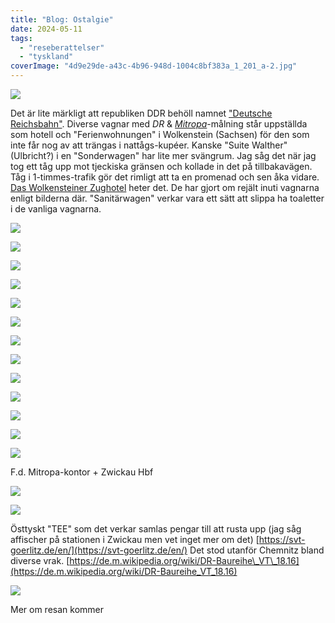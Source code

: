 ```yaml
---
title: "Blog: Ostalgie"
date: 2024-05-11
tags: 
  - "reseberattelser"
  - "tyskland"
coverImage: "4d9e29de-a43c-4b96-948d-1004c8bf383a_1_201_a-2.jpg"
---
```


![](images/ostalgie_6.jpg?w=620)

Det är lite märkligt att republiken DDR behöll namnet ["Deutsche Reichsbahn"](https://en.wikipedia.org/wiki/Deutsche_Reichsbahn). Diverse vagnar med _DR_ & _[Mitropa](https://en.wikipedia.org/wiki/Mitropa)_\-målning står uppställda som hotell och "Ferienwohnungen" i Wolkenstein (Sachsen) för den som inte får nog av att trängas i nattågs-kupéer. Kanske "Suite Walther" (Ulbricht?) i en "Sonderwagen" har lite mer svängrum. Jag såg det när jag tog ett tåg upp mot tjeckiska gränsen och kollade in det på tillbakavägen. Tåg i 1-timmes-trafik gör det rimligt att ta en promenad och sen åka vidare. [Das Wolkensteiner Zughotel](https://wolkensteiner-zughotel.de) heter det. De har gjort om rejält inuti vagnarna enligt bilderna där. "Sanitärwagen" verkar vara ett sätt att slippa ha toaletter i de vanliga vagnarna.

![](images/ostalgie_12.jpeg?w=1024)

![](images/ostalgie_4.jpeg?w=768)

![](images/1c13a026-84d8-40b1-93bb-dd363173eee8_1_201_a.jpg?w=1024)

![](images/ostalgie_8.jpeg?w=1024)

![](images/445dd308-f2de-44e2-9b2d-6b6699de57a4_1_201_a.jpg?w=768)

![](images/b26c4029-4e67-45f7-857c-661cce794a91_1_201_a.jpg?w=1024)

![](images/731a84c0-448a-4786-be98-8b6e04ded7bb_1_201_a.jpg?w=768)

![](images/ostalgie_3.jpg?w=1024)

![](images/ostalgie_13.jpg?w=768)

![](images/ostalgie_10.jpg?w=1024)

![](images/ostalgie_1.jpg?w=768)

![](images/ostalgie_5.jpg?w=1024)

![](images/ostalgie_15.jpg?w=1024)

F.d. Mitropa-kontor + Zwickau Hbf

![](images/ostalgie_2.jpeg?w=768)

![](images/ostalgie_9.jpeg?w=1024)

Östtyskt "TEE" som det verkar samlas pengar till att rusta upp (jag såg affischer på stationen i Zwickau men vet inget mer om det) [https://svt-goerlitz.de/en/](https://svt-goerlitz.de/en/) Det stod utanför Chemnitz bland diverse vrak. [https://de.m.wikipedia.org/wiki/DR-Baureihe\_VT\_18.16](https://de.m.wikipedia.org/wiki/DR-Baureihe_VT_18.16)

![](images/ostalgie_11.jpg?w=1024)

Mer om resan kommer
